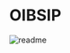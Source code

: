 # OIBSIP

![readme](https://user-images.githubusercontent.com/87108573/225290294-e28aeabd-b276-48e3-815b-fc401aeb5d02.png)
